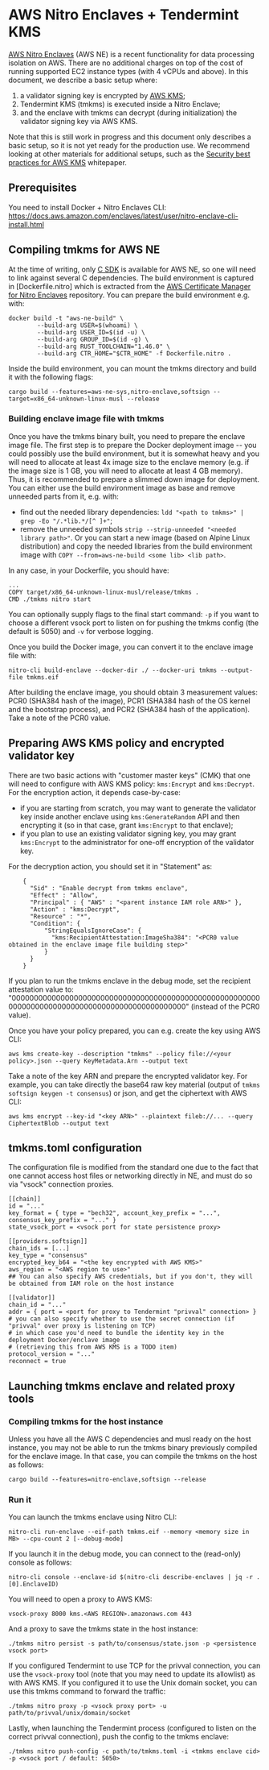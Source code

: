 # AWS Nitro Enclaves + Tendermint KMS
[AWS Nitro Enclaves](https://aws.amazon.com/ec2/nitro/nitro-enclaves/) (AWS NE) is a recent functionality for data processing
isolation on AWS. There are no additional charges on top of the cost of running supported EC2 instance types (with 4 vCPUs and above).
In this document, we describe a basic setup where:

1. a validator signing key is encrypted by [AWS KMS](https://aws.amazon.com/kms/);
2. Tendermint KMS (tmkms) is executed inside a Nitro Enclave;
3. and the enclave with tmkms can decrypt (during initialization) the validator signing key via AWS KMS.

Note that this is still work in progress and this document only describes a basic setup, so it is not yet ready for the production use.
We recommend looking at other materials for additional setups, such as the 
[Security best practices for AWS KMS](https://d0.awsstatic.com/whitepapers/aws-kms-best-practices.pdf) whitepaper.

## Prerequisites
You need to install Docker + Nitro Enclaves CLI:
https://docs.aws.amazon.com/enclaves/latest/user/nitro-enclave-cli-install.html

## Compiling tmkms for AWS NE
At the time of writing, only [C SDK](https://github.com/aws/aws-nitro-enclaves-sdk-c) is available for AWS NE, so one will
need to link against several C dependencies. The build environment is captured in [Dockerfile.nitro]
which is extracted from the [AWS Certificate Manager for Nitro Enclaves](https://github.com/aws/aws-nitro-enclaves-acm) repository.
You can prepare the build environment e.g. with:

```
docker build -t "aws-ne-build" \                            
        --build-arg USER=$(whoami) \
        --build-arg USER_ID=$(id -u) \
        --build-arg GROUP_ID=$(id -g) \
        --build-arg RUST_TOOLCHAIN="1.46.0" \
        --build-arg CTR_HOME="$CTR_HOME" -f Dockerfile.nitro .
```

Inside the build environment, you can mount the tmkms directory and build it with the following flags:
```
cargo build --features=aws-ne-sys,nitro-enclave,softsign --target=x86_64-unknown-linux-musl --release
```

### Building enclave image file with tmkms
Once you have the tmkms binary built, you need to prepare the enclave image file.
The first step is to prepare the Docker deployment image -- you could possibly use the build environment,
but it is somewhat heavy and you will need to allocate at least 4x image size to the enclave memory
(e.g. if the image size is 1 GB, you will need to allocate at least 4 GB memory). Thus, it is recommended
to prepare a slimmed down image for deployment. You can either use the build environment image as base and remove
unneeded parts from it, e.g. with:
- find out the needed library dependencies: `ldd "<path to tmkms>" | grep -Eo "/.*lib.*/[^ ]+"`;
- remove the unneeded symbols `strip --strip-unneeded "<needed library path>"`.
Or you can start a new image (based on Alpine Linux distribution) and copy the needed libraries from the build environment image
with `COPY --from=aws-ne-build <some lib> <lib path>`.

In any case, in your Dockerfile, you should have:
```
...
COPY target/x86_64-unknown-linux-musl/release/tmkms .
CMD ./tmkms nitro start
```

You can optionally supply flags to the final start command: `-p` if you want to choose a different vsock port to listen on
for pushing the tmkms config (the default is 5050) and `-v` for verbose logging.

Once you build the Docker image, you can convert it to the enclave image file with:
```
nitro-cli build-enclave --docker-dir ./ --docker-uri tmkms --output-file tmkms.eif
```

After building the enclave image, you should obtain 3 measurement values: PCR0 (SHA384 hash of the image),
PCR1 (SHA384 hash of the OS kernel and the bootstrap process), and PCR2 (SHA384 hash of the application).
Take a note of the PCR0 value.

## Preparing AWS KMS policy and encrypted validator key
There are two basic actions with "customer master keys" (CMK) that one will need to configure with AWS KMS policy:
`kms:Encrypt` and `kms:Decrypt`.
For the encryption action, it depends case-by-case:
- if you are starting from scratch, you may want to generate the validator key inside another enclave using `kms:GenerateRandom` API
and then encrypting it (so in that case, grant `kms:Encrypt` to that enclave);
- if you plan to use an existing validator signing key, you may grant `kms:Encrypt` to the administrator for one-off encryption of the validator key.

For the decryption action, you should set it in "Statement" as:
```
    {
      "Sid" : "Enable decrypt from tmkms enclave",
      "Effect" : "Allow",
      "Principal" : { "AWS" : "<parent instance IAM role ARN>" },
      "Action" : "kms:Decrypt",
      "Resource" : "*",
      "Condition": {
          "StringEqualsIgnoreCase": {
            "kms:RecipientAttestation:ImageSha384": "<PCR0 value obtained in the enclave image file building step>"
          }
      }
    }
```

If you plan to run the tmkms enclave in the debug mode, set the recipient attestation value to:
"000000000000000000000000000000000000000000000000000000000000000000000000000000000000000000000000"
(instead of the PCR0 value).

Once you have your policy prepared, you can e.g. create the key using AWS CLI:

```
aws kms create-key --description "tmkms" --policy file://<your policy>.json --query KeyMetadata.Arn --output text
```

Take a note of the key ARN and prepare the encrypted validator key. For example, you can take directly the base64 raw
key material (output of `tmkms softsign keygen -t consensus`) or json, and get the ciphertext with AWS CLI:
```
aws kms encrypt --key-id "<key ARN>" --plaintext fileb://... --query CiphertextBlob --output text
```


## tmkms.toml configuration
The configuration file is modified from the standard one due to the fact that one cannot access host files or networking
directly in NE, and must do so via "vsock" connection proxies.


```
[[chain]]
id = "..."
key_format = { type = "bech32", account_key_prefix = "...", consensus_key_prefix = "..." }
state_vsock_port = <vsock port for state persistence proxy>

[[providers.softsign]]
chain_ids = [...]
key_type = "consensus"
encrypted_key_b64 = "<the key encrypted with AWS KMS>"
aws_region = "<AWS region to use>"
## You can also specify AWS credentials, but if you don't, they will be obtained from IAM role on the host instance

[[validator]]
chain_id = "..."
addr = { port = <port for proxy to Tendermint "privval" connection> }
# you can also specify whether to use the secret connection (if "privval" over proxy is listening on TCP)
# in which case you'd need to bundle the identity key in the deployment Docker/enclave image
# (retrieving this from AWS KMS is a TODO item)
protocol_version = "..."
reconnect = true
```

## Launching tmkms enclave and related proxy tools
### Compiling tmkms for the host instance
Unless you have all the AWS C dependencies and musl ready on the host instance,
you may not be able to run the tmkms binary previously compiled for the enclave image.
In that case, you can compile the tmkms on the host as follows:
```
cargo build --features=nitro-enclave,softsign --release
```

### Run it
You can launch the tmkms enclave using Nitro CLI:

```
nitro-cli run-enclave --eif-path tmkms.eif --memory <memory size in MB> --cpu-count 2 [--debug-mode]
```

If you launch it in the debug mode, you can connect to the (read-only) console as follows:

```
nitro-cli console --enclave-id $(nitro-cli describe-enclaves | jq -r .[0].EnclaveID)
```

You will need to open a proxy to AWS KMS:

```
vsock-proxy 8000 kms.<AWS REGION>.amazonaws.com 443
```

And a proxy to save the tmkms state in the host instance:
```
./tmkms nitro persist -s path/to/consensus/state.json -p <persistence vsock port> 
```

If you configured Tendermint to use TCP for the privval connection, you can use the `vsock-proxy` tool
(note that you may need to update its allowlist) as with AWS KMS. If you configured it to use
the Unix domain socket, you can use this tmkms command to forward the traffic:
```
./tmkms nitro proxy -p <vsock proxy port> -u path/to/privval/unix/domain/socket
```

Lastly, when launching the Tendermint process (configured to listen on the correct privval connection),
push the config to the tmkms enclave:

```
./tmkms nitro push-config -c path/to/tmkms.toml -i <tmkms enclave cid> -p <vsock port / default: 5050>
```


